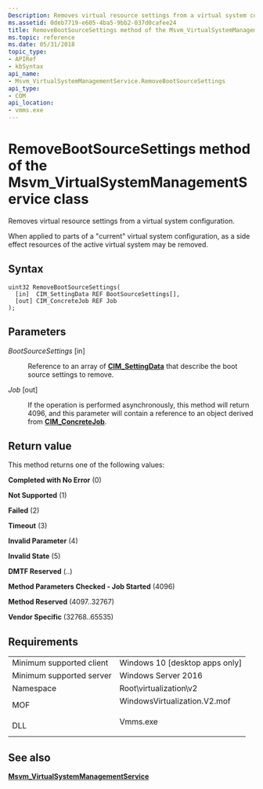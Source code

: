 ```yaml
---
Description: Removes virtual resource settings from a virtual system configuration.
ms.assetid: 0deb7719-e605-4ba5-9bb2-037d0cafee24
title: RemoveBootSourceSettings method of the Msvm_VirtualSystemManagementService class
ms.topic: reference
ms.date: 05/31/2018
topic_type: 
- APIRef
- kbSyntax
api_name: 
- Msvm_VirtualSystemManagementService.RemoveBootSourceSettings
api_type: 
- COM
api_location: 
- vmms.exe
---
```


# RemoveBootSourceSettings method of the Msvm\_VirtualSystemManagementService class

Removes virtual resource settings from a virtual system configuration.

When applied to parts of a "current" virtual system configuration, as a side effect resources of the active virtual system may be removed.

## Syntax


```mof
uint32 RemoveBootSourceSettings(
  [in]  CIM_SettingData REF BootSourceSettings[],
  [out] CIM_ConcreteJob REF Job
);
```



## Parameters

<dl> <dt>

*BootSourceSettings* \[in\]
</dt> <dd>

Reference to an array of [**CIM\_SettingData**](cim-settingdata.md) that describe the boot source settings to remove.

</dd> <dt>

*Job* \[out\]
</dt> <dd>

If the operation is performed asynchronously, this method will return 4096, and this parameter will contain a reference to an object derived from [**CIM\_ConcreteJob**](/previous-versions//cc136808(v=vs.85)).

</dd> </dl>

## Return value

This method returns one of the following values:

<dl> <dt>

**Completed with No Error** (0)
</dt> <dt>

**Not Supported** (1)
</dt> <dt>

**Failed** (2)
</dt> <dt>

**Timeout** (3)
</dt> <dt>

**Invalid Parameter** (4)
</dt> <dt>

**Invalid State** (5)
</dt> <dt>

**DMTF Reserved** (..)
</dt> <dt>

**Method Parameters Checked - Job Started** (4096)
</dt> <dt>

**Method Reserved** (4097..32767)
</dt> <dt>

**Vendor Specific** (32768..65535)
</dt> </dl>

## Requirements



|                                     |                                                                                                         |
|-------------------------------------|---------------------------------------------------------------------------------------------------------|
| Minimum supported client<br/> | Windows 10 \[desktop apps only\]<br/>                                                             |
| Minimum supported server<br/> | Windows Server 2016<br/>                                                                          |
| Namespace<br/>                | Root\\virtualization\\v2<br/>                                                                     |
| MOF<br/>                      | <dl> <dt>WindowsVirtualization.V2.mof</dt> </dl> |
| DLL<br/>                      | <dl> <dt>Vmms.exe</dt> </dl>                     |



## See also

<dl> <dt>

[**Msvm\_VirtualSystemManagementService**](msvm-virtualsystemmanagementservice.md)
</dt> </dl>

 

